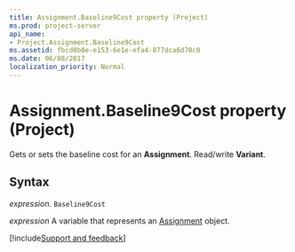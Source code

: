 ```yaml
---
title: Assignment.Baseline9Cost property (Project)
ms.prod: project-server
api_name:
- Project.Assignment.Baseline9Cost
ms.assetid: fbcd0b8e-e153-6e1e-efa4-877dca6d70c0
ms.date: 06/08/2017
localization_priority: Normal
---
```



# Assignment.Baseline9Cost property (Project)

Gets or sets the baseline cost for an  **Assignment**. Read/write **Variant**.


## Syntax

_expression_. `Baseline9Cost`

_expression_ A variable that represents an [Assignment](./Project.Assignment.md) object.

[!include[Support and feedback](~/includes/feedback-boilerplate.md)]